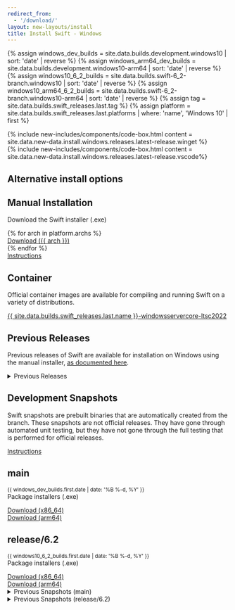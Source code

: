 ```yaml
---
redirect_from:
  - '/download/'
layout: new-layouts/install
title: Install Swift - Windows
---
```


{% assign windows_dev_builds = site.data.builds.development.windows10 | sort: 'date' | reverse %}
{% assign windows_arm64_dev_builds = site.data.builds.development.windows10-arm64 | sort: 'date' | reverse %}
{% assign windows10_6_2_builds = site.data.builds.swift-6_2-branch.windows10 | sort: 'date' | reverse %}
{% assign windows10_arm64_6_2_builds = site.data.builds.swift-6_2-branch.windows10-arm64 | sort: 'date' | reverse %}
{% assign tag = site.data.builds.swift_releases.last.tag %}
{% assign platform = site.data.builds.swift_releases.last.platforms | where: 'name', 'Windows 10' | first %}

<div class="content">
  <div class="release-box section">
    <div class="content">
      {% include new-includes/components/code-box.html content = site.data.new-data.install.windows.releases.latest-release.winget %}
    </div>
  </div>
  <div class="release-box section">
    <div class="content">
      {% include new-includes/components/code-box.html content = site.data.new-data.install.windows.releases.latest-release.vscode%}
    </div>
  </div>
  <h2>Alternative install options</h2>
  <div class="releases-grid">
    <div class="release-box section">
      <div class="content">
        <div class="code-box content-wrapper">
          <h2>Manual Installation</h2>
          <p class="body-copy">
            Download the Swift installer (.exe)
          </p>
          <div class="link-wrapper">
            {% for arch in platform.archs %}
              <div class="link-single">
                <a href="https://download.swift.org/{{ tag | downcase }}/windows10{% if arch != "x86_64" %}-{{ arch }}{% endif %}/{{ tag }}/{{ tag }}-windows10{% if arch != "x86_64" %}-{{ arch }}{% endif %}.exe" class="body-copy">Download ({{ arch }})</a>
              </div>
            {% endfor %}
            <div class="link-single">
              <a href="/install/windows/manual" class="body-copy">Instructions</a>
            </div>
          </div>
        </div>
      </div>
    </div>
    <div class="release-box section">
      <div class="content">
        <div class="code-box content-wrapper">
          <h2>Container</h2>
          <p class="body-copy">
            Official container images are available for compiling and running Swift on a variety of distributions.
          </p>
          <div class="link-wrapper">
            <div class="link-single">
              <a href="https://hub.docker.com/_/swift" class="body-copy">{{ site.data.builds.swift_releases.last.name }}-windowsservercore-ltsc2022</a>
            </div>
          </div>
        </div>
      </div>
    </div>
  </div>
  <h2>Previous Releases</h2>
  <div>
    <p class="content-copy">Previous releases of Swift are available for installation on Windows using the manual installer, <a href="/install/windows/archived">as documented here</a>.</p>
  </div>
  <div class="release-box section">
    <div class="content">
        <details class="download" style="margin-bottom: 0;">
        <summary>Previous Releases</summary>
        {% include install/_older-releases.md platform="Windows 10" %}
        </details>
    </div>
  </div>
  <h2>Development Snapshots</h2>
  <div>
    <p class="content-copy">Swift snapshots are prebuilt binaries that are automatically created from the branch. These snapshots are not official releases. They have gone through automated unit testing, but they have not gone through the full testing that is performed for official releases.</p>
  </div>
  <div>
    <p class="content-copy">
      <a class="content-link" href="/install/windows/manual/">Instructions</a>
    </p>
  </div>
  <div class="releases-grid">
    <div class="release-box section">
      <div class="content">
        <div class="code-box content-wrapper">
          <h2>main</h2>
          <p class="body-copy">
            <small>{{ windows_dev_builds.first.date | date: '%B %-d, %Y' }}</small><br />
            Package installers (.exe)
          </p>
          <div class="link-wrapper">
            <div class="link-single">
              <a href="https://download.swift.org/development/windows10/{{ windows_dev_builds.first.dir }}/{{ windows_dev_builds.first.download }}" class="body-copy">Download (x86_64)</a>
            </div>
            <div class="link-single">
              <a href="https://download.swift.org/development/windows10-arm64/{{ windows_arm64_dev_builds.first.dir }}/{{ windows_arm64_dev_builds.first.download }}" class="body-copy">Download (arm64)</a>
            </div>
          </div>
        </div>
      </div>
    </div>
    <div class="release-box section">
      <div class="content">
        <div class="code-box content-wrapper">
          <h2>release/6.2</h2>
          <p class="body-copy">
            <small>{{ windows10_6_2_builds.first.date | date: '%B %-d, %Y' }}</small><br />
            Package installers (.exe)
          </p>
          <div class="link-wrapper">
            <div class="link-single">
              <a href="https://download.swift.org/swift-6.2-branch/windows10/{{ windows10_6_2_builds.first.dir }}/{{ windows10_6_2_builds.first.download }}" class="body-copy">Download (x86_64)</a>
            </div>
            <div class="link-single">
              <a href="https://download.swift.org/swift-6.2-branch/windows10-arm64/{{ windows10_arm64_6_2_builds.first.dir }}/{{ windows10_arm64_6_2_builds.first.download }}" class="body-copy">Download (arm64)</a>
            </div>
          </div>
        </div>
      </div>
    </div>
  </div>
  <div class="release-box section">
    <div class="content">
        <details class="download">
        <summary>Previous Snapshots (main)</summary>
        {% include install/_older_snapshots.md builds=windows_dev_builds name="windows" platform_dir="windows10" branch_dir="development" %}
        </details>
    </div>
  </div>
  <div class="release-box section">
    <div class="content">
        <details class="download">
        <summary>Previous Snapshots (release/6.2)</summary>
        {% include install/_older_snapshots.md builds=windows10_6_2_builds name="windows" platform_dir="windows10" branch_dir="swift-6.2-branch" %}
        </details>
    </div>
  </div>
</div>
